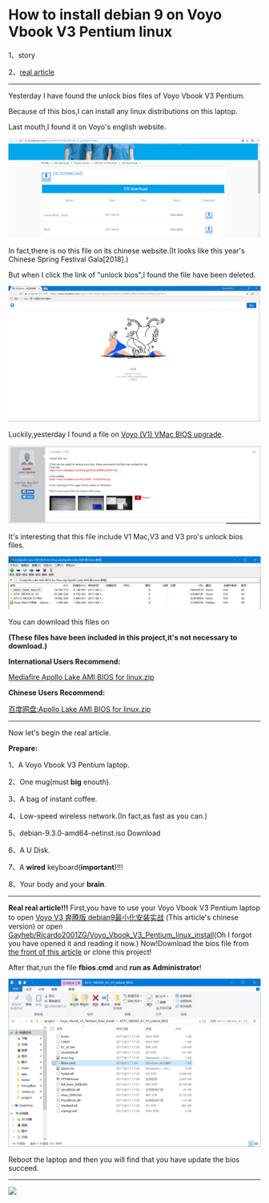 ﻿# How to install debian 9 on Voyo Vbook V3 Pentium linux


1、story

2、<a href="#real article">real article</a>

<HR>

Yesterday I have found the unlock bios files of Voyo Vbook V3 Pentium.

Because of this bios,I can install any linux distributions on this laptop.



Last mouth,I found it on Voyo's english website.



![voyo_english_website](https://raw.githubusercontent.com/Ricardo2001ZG/Voyo_Vbook_V3_Pentium_linux_install/master/image/voyo_english_website.png)



In fact,there is no this file on its chinese website.(It looks like this year's Chinese Spring Festival Gala[2018].)


But when I click the link of "unlock bios",I found the file have been deleted.



![dropbox_delete_files](https://raw.githubusercontent.com/Ricardo2001ZG/Voyo_Vbook_V3_Pentium_linux_install/master/image/dropbox_delete_files.png)



Luckily,yesterday I found a file on <a href="http://freaktab.com/forum/tv-player-support/intel-based-tv-players/voyo-mini-pc/679508-voyo-v1-vmac-bios-upgrade">Voyo (V1) VMac BIOS upgrade</a>.



![user_from_freaktab](https://raw.githubusercontent.com/Ricardo2001ZG/Voyo_Vbook_V3_Pentium_linux_install/master/image/user_from_freaktab.png)



It's interesting that this file include V1 Mac,V3 and V3 pro's unlock bios files.



![files_in_unlock_bios_zip](https://raw.githubusercontent.com/Ricardo2001ZG/Voyo_Vbook_V3_Pentium_linux_install/master/image/files_in_unlock_bios_zip.png)


<a name="download"></a>
You can download this files on 

<strong>(These files have been included in this project,it's not necessary to download.)</strong>


<strong>International Users Recommend:</strong>

<a href="https://www.mediafire.com/file/21b6v1rj319248m/Apollo+Lake+AMI+BIOS+for+linux.zip">Mediafire Apollo Lake AMI BIOS for linux.zip</a>


<strong>Chinese Users Recommend:</strong>

<a href="https://pan.baidu.com/s/1dGkSaD7">百度网盘:Apollo Lake AMI BIOS for linux.zip</a>


<HR>

<a name="real article"></a>

Now let's begin the real article.


<strong>Prepare:</strong>

1、A Voyo Vbook V3 Pentium laptop.

2、One mug(must <strong>big</strong> enouth).

3、A bag of instant coffee.

4、Low-speed wireless network.(In fact,as fast as you can.)

5、debian-9.3.0-amd64-netinst.iso <a herf="https://www.debian.org/distrib/netinst">Download</a>

6、A U Disk.

7、A <strong>wired</strong> keyboard(<strong>important</strong>)!!!

8、Your body and your <strong>brain</strong>.

<HR>

<strong>Real real article!!!</strong>
First,you have to use your Voyo Vbook V3 Pentium laptop to open
<a href="https://zhuanlan.zhihu.com/p/33841058">Voyo V3 奔腾版 debian9最小化安装实战</a>
(This article's chinese version)
or
open <a href="https://github.com/Ricardo2001ZG/Voyo_Vbook_V3_Pentium_linux_install">Gayheb/Ricardo2001ZG/Voyo_Vbook_V3_Pentium_linux_install</a>(Oh I forgot you have opened it and reading it now.)
Now!Download the bios file from <a href="#download">the front of this article</a> or clone this project!

After that,run the file <strong>fbios.cmd</strong> and <strong>run as Administrator</strong>!

![run_as_administrator](https://raw.githubusercontent.com/Ricardo2001ZG/Voyo_Vbook_V3_Pentium_linux_install/master/image/run_as_administrator.png)

Reboot the laptop and then you will find that you have update the bios succeed.
<HR>


![](https://raw.githubusercontent.com/Ricardo2001ZG/Voyo_Vbook_V3_Pentium_linux_install/master/image/)